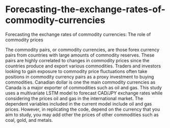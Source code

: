 # Forecasting-the-exchange-rates-of-commodity-currencies
Forecasting the exchange rates of commodity currencies: The role of commodity prices

The commodity pairs, or commodity currencies, are those forex currency pairs from countries with large amounts of commodity reserves. These pairs are highly correlated to changes in commodity prices since the countries produce and export various commodities. Traders and investors looking to gain exposure to commodity price fluctuations often take positions in commodity currency pairs as a proxy investment to buying commodities.
Canadian dollar is one the main commodity currencies as Canada is a major exporter of commodities such as oil and gas. This study uses a multivariate LSTM model to forecast CAD/JPY exchange rates while considering the prices oil and gas in the international market.
The dependent variables included in the current model include oil and gas prices. However, in replicating the code, depend on the currency that you aim to study, you may add other the prices of other commodities such as coal, gold, and metals.

